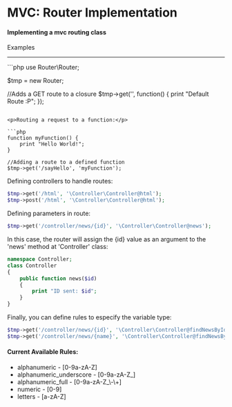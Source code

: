 <h1>MVC: Router Implementation</h1>
<h4>Implementing a mvc routing class</h4>
<p>Examples</p>
<hr>
```php
use Router\Router;

$tmp = new Router;

//Adds a GET route to a closure
$tmp->get('', function() {
    print "Default Route :P";
});
```

<p>Routing a request to a function:</p>

```php
function myFunction() {
    print "Hello World!";
}

//Adding a route to a defined function
$tmp->get('/sayHello', 'myFunction');
```

<p>Defining controllers to handle routes:</p>

```php
$tmp->get('/html', '\Controller\Controller@html');
$tmp->post('/html', '\Controller\Controller@html');
```

<p>Defining parameters in route:</p>

```php
$tmp->get('/controller/news/{id}', '\Controller\Controller@news');
```

In this case, the router will assign the {id} value as an argument to the 'news' method at 'Controller' class:

```php
namespace Controller;
class Controller
{
    public function news($id)
    {
        print "ID sent: $id";
    }
}
```

<p>Finally, you can define rules to especify the variable type:</p>

```php
$tmp->get('/controller/news/{id}', '\Controller\Controller@findNewsById', array("id"=>"numeric"));
$tmp->get('/controller/news/{name}', '\Controller\Controller@findNewsByName', array("id"=>"letters"));
```
<h4>Current Available Rules:</h4>
<ul>
<li>alphanumeric - [0-9a-zA-Z]</li>
<li>alphanumeric_underscore - [0-9a-zA-Z_]</li>
<li>alphanumeric_full - [0-9a-zA-Z_\-\+]</li>
<li>numeric - [0-9]</li>
<li>letters - [a-zA-Z]</li>
</ul>


